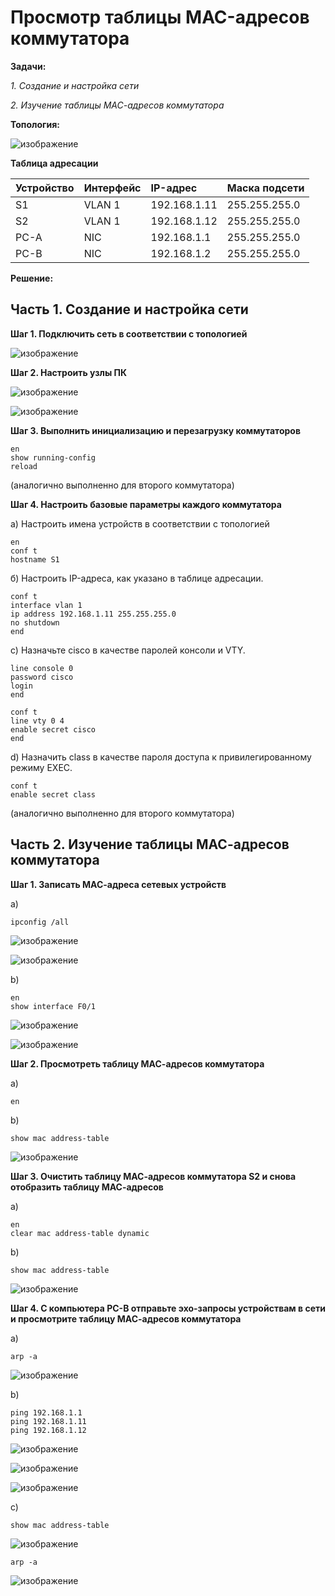 # Просмотр таблицы MAC-адресов коммутатора

**Задачи:**

  *1. Создание и настройка сети*
  
  *2. Изучение таблицы МАС-адресов коммутатора*
  
  **Топология:**
  
  ![изображение](https://user-images.githubusercontent.com/84719218/154082069-3b6f67ad-b404-472b-8a82-5f7d344bbff0.png)

  **Таблица адресации**
  
| Устройство    | Интерфейс          | IP-адрес        |Маска подсети      |
| :-------------|:------------------ | :-------------- |:------------------|
| S1            | VLAN 1             | 192.168.1.11    | 255.255.255.0     |
| S2            | VLAN 1             | 192.168.1.12    | 255.255.255.0     |
| PC-A          | NIC                | 192.168.1.1     | 255.255.255.0     |
| PC-B          | NIC                | 192.168.1.2     | 255.255.255.0     |

**Решение:**

**Часть 1. Создание и настройка сети**
--

**Шаг 1. Подключить сеть в соответствии с топологией**

![изображение](https://user-images.githubusercontent.com/84719218/154644969-923524ed-3ad4-4809-a906-6f97137470d8.png)

**Шаг 2. Настроить узлы ПК**

![изображение](https://user-images.githubusercontent.com/84719218/154645140-6fee2a87-f335-45d8-aaf0-7eb2409d2464.png)

![изображение](https://user-images.githubusercontent.com/84719218/154645168-3b876d0b-e047-4a99-a8ee-579be4e8e69a.png)

**Шаг 3. Выполнить инициализацию и перезагрузку коммутаторов**

```
en
show running-config
reload
```
(аналогично выполненно для второго коммутатора)

**Шаг 4. Настроить базовые параметры каждого коммутатора**

а) Настроить имена устройств в соответствии с топологией

```
en
conf t
hostname S1
```

б) Настроить IP-адреса, как указано в таблице адресации.

```
conf t
interface vlan 1
ip address 192.168.1.11 255.255.255.0
no shutdown
end
```

c)	Назначьте cisco в качестве паролей консоли и VTY.

```
line console 0
password cisco
login
end
```

```
conf t
line vty 0 4
enable secret cisco
end
```

d)	Назначить class в качестве пароля доступа к привилегированному режиму EXEC.

```
conf t
enable secret class
```
(аналогично выполненно для второго коммутатора)

**Часть 2. Изучение таблицы МАС-адресов коммутатора**
--

**Шаг 1. Записать МАС-адреса сетевых устройств**

а) 
```
ipconfig /all
```

![изображение](https://user-images.githubusercontent.com/84719218/154662654-88820467-517a-4c85-8d62-b5efe850f801.png)

![изображение](https://user-images.githubusercontent.com/84719218/154662761-c096cd79-1ea9-4da6-9da8-05f7e726a61f.png)

b)
```
en
show interface F0/1
```

![изображение](https://user-images.githubusercontent.com/84719218/154663560-e5a1cfba-45d6-4951-9a86-a3f90b9b2900.png)


![изображение](https://user-images.githubusercontent.com/84719218/154663444-801cbc49-9d8e-49bd-9b9c-1ae591c8ee5e.png)

**Шаг 2. Просмотреть таблицу МАС-адресов коммутатора**

a)
```
en
```

b)
```
show mac address-table
```

![изображение](https://user-images.githubusercontent.com/84719218/154667188-be12f99f-e6d6-41c1-b5d3-fc4e2542a7aa.png)

**Шаг 3. Очистить таблицу МАС-адресов коммутатора S2 и снова отобразить таблицу МАС-адресов**

а) 
```
en
clear mac address-table dynamic
```

b)
```
show mac address-table
```

![изображение](https://user-images.githubusercontent.com/84719218/154667658-99da8390-4d86-44d6-9131-8f60189b64ad.png)

**Шаг 4. С компьютера PC-B отправьте эхо-запросы устройствам в сети и просмотрите таблицу МАС-адресов коммутатора**

a)
```
arp -a
```
![изображение](https://user-images.githubusercontent.com/84719218/154668150-0b62da07-15f6-45cd-8844-ba631280e2bf.png)

b)
```
ping 192.168.1.1
ping 192.168.1.11
ping 192.168.1.12
```
![изображение](https://user-images.githubusercontent.com/84719218/154668544-11698269-e3f2-4d59-b9d4-88b81cdc5751.png)

![изображение](https://user-images.githubusercontent.com/84719218/154668656-b99b59c9-449c-47ec-a98c-cd035ff4a05b.png)

![изображение](https://user-images.githubusercontent.com/84719218/154668758-366053b5-3f1d-43fd-84f9-f9b1944cfb28.png)

c)

```
show mac address-table
```

![изображение](https://user-images.githubusercontent.com/84719218/154669014-35a109cd-3edd-4603-9ac3-96e047b094d8.png)

```
arp -a
```

![изображение](https://user-images.githubusercontent.com/84719218/154669186-5d6f13c1-f9d8-42b9-bec1-cd7ccc329280.png)
